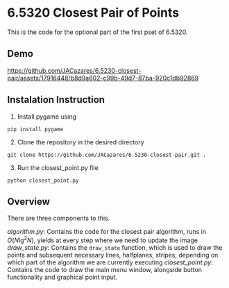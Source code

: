 # 6.5320 Closest Pair of Points

This is the code for the optional part of the first pset of 6.5320.

## Demo

https://github.com/JACazares/6.5230-closest-pair/assets/17916448/b8d9a602-c99b-49d7-87ba-920c1db92869

## Instalation Instruction

1. Install pygame using
```
pip install pygame
```
2. Clone the repository in the desired directory
```
git clone https://github.com/JACazares/6.5230-closest-pair.git .
```
3. Run the closest_point.py file
```
python closest_point.py
```

## Overview
There are three components to this.

_algorithm.py_: Contains the code for the closest pair algorithm, runs in $O(N \lg^2 N)$, yields at every step where we need to update the image
_draw_state.py_: Contains the ```draw_state``` function, which is used to draw the points and subsequent necessary lines, halfplanes, stripes, depending on which part of the algorithm we are currently executing
_closest_point.py_: Contains the code to draw the main menu window, alongside button functionality and graphical point input.
